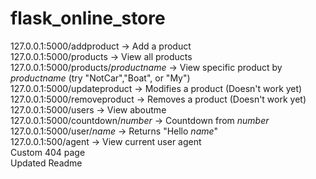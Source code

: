 # flask_online_store

127.0.0.1:5000/addproduct -> Add a product
<br>
127.0.0.1:5000/products -> View all products
<br>
127.0.0.1:5000/products/*productname* -> View specific product by *productname* (try "NotCar","Boat", or "My")
<br>
127.0.0.1:5000/updateproduct -> Modifies a product (Doesn't work yet)
<br>
127.0.0.1:5000/removeproduct -> Removes a product (Doesn't work yet)
<br>
127.0.0.1:5000/users -> View aboutme
<br>
127.0.0.1:5000/countdown/*number* -> Countdown from *number*
<br>
127.0.0.1:5000/user/*name* -> Returns "Hello *name*"
<br>
127.0.0.1:500/agent -> View current user agent
<br>
Custom 404 page
<br>
Updated Readme
